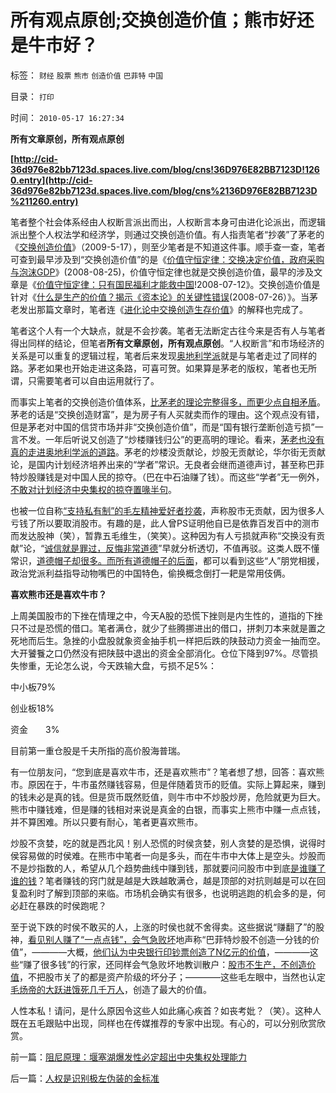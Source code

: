 # 所有观点原创;交换创造价值；熊市好还是牛市好？

标签： `财经` `股票` `熊市` `创造价值` `巴菲特` `中国` 

目录： `打印`

时间： `2010-05-17 16:27:34`

**所有文章原创，所有观点原创**

**[http://cid-36d976e82bb7123d.spaces.live.com/blog/cns!36D976E82BB7123D!1260.entry](http://cid-36d976e82bb7123d.spaces.live.com/blog/cns%2136D976E82BB7123D%211260.entry)**

笔者整个社会体系经由人权断言派出而出，人权断言本身可由进化论派出，而逻辑派出整个人权法学和经济学，则通过交换创造价值。有人指责笔者“抄袭”了茅老的《[交换创造价值](http://blog.sina.com.cn/s/blog_49a3971d0100dyfy.html)》（2009-5-17），则至少笔者是不知道这件事。顺手查一查，笔者可查到最早涉及到“交换创造价值”的是《[价值守恒定律：交换决定价值，政府采购与泡沫GDP](../../../2008/8/25/价值守恒定律：交换决定价值，政府采购与泡沫GDP.md)》(2008-08-25)，价值守恒定律也就是交换创造价值，最早的涉及文章是《[价值守恒定律：只有国民福利才能救中国](../../../2008/7/12/价值守恒定律：只有市场经济才能救中国!.md)!2008-07-12》。交换创造价值是针对《[什么是生产的价值？揭示《资本论》的关键性错误](../../../2008/7/26/什么是生产的价值？揭示《资本论》的关键性错误.md)(2008-07-26）》。当茅老发出那篇文章时，笔者连《[进化论中交换创造生存价值](../../../2009/5/4/进化中的遗传信息交换，病毒和舆论的关系.md)》的解释也完成了。

笔者这个人有一个大缺点，就是不会抄袭。笔者无法断定古往今来是否有人与笔者得出同样的结论，但笔者**所有文章原创，所有观点原创**。“人权断言”和市场经济的关系是可以重复的逻辑过程，笔者后来发现[奥地利学派](../../../2010/3/8/奥地利学派天生就是“边缘”经济学派.md)就是与笔者走过了同样的路。茅老如果也开始走进这条路，可喜可贺。如果算是茅老的版权，笔者也无所谓，只需要笔者可以自由运用就行了。

而事实上笔者的交换创造价值体系，[比茅老的理论完整得多，而更少点自相矛盾](../../../2010/4/26/茅于轼先生学术体系有明显漏洞.md)。茅老的话是“交换创造财富”，是为房子有人买就卖而作的理由。这个观点没有错，但是茅老对中国的信贷市场并非“交换创造价值”，而是“国有银行垄断创造亏损”一言不发。一年后听说又创造了“炒楼赚钱归公”的更高明的理论。看来，[茅老也没有真的走进奥地利学派的道路](../../../2010/4/26/茅于轼老师和美国社会残留的小农意识.md)。茅老的炒楼没贡献论，炒股无贡献论，华尔街无贡献论，是国内计划经济培养出来的“学者”常识。无良者会继而道德声讨，甚至称巴菲特炒股赚钱是对中国人民的掠夺。（巴在中石油赚了钱）。而这些“学者”无一例外，[不敢对计划经济中央集权的掠夺置喙半句](../../../2009/9/16/公有制计划经济是造成贫富差距的原因.md)。

也被一位自称[“支持私有制”的毛左精神爱好者抄袭](../../../2010/5/12/理性主义其实就是蠢猪主义,散户的“抗庄”能力.md)，声称股市无贡献，因为很多人亏钱了所以要取消股市。有趣的是，此人曾PS证明他自已是依靠百发百中的测市而发达股神（笑），暂靠五毛维生，（笑笑）。这种因为有人亏损就声称“交换没有贡献”论，“[诚信就是罪过，反悔非常道德](../../../2010/1/29/为什么诚信守约是普适价值观的公平标准.md)”早就分析透切，不值再驳。这类人既不懂常识，[道德帽子却很多。而所有道德帽子的后面](http://blog.sina.com.cn/s/blog_5563a64d0100ccx7.html)，都可以看到这些“人”朋党相援，政治党派利益指导动物嘴巴的中国特色，偷换概念倒打一耙是常用伎俩。

**喜欢熊市还是喜欢牛市？**

上周美国股市的下挫在情理之中，今天A股的恐慌下挫则是内生性的，道指的下挫只不过是恐慌的借口。笔者满仓，就少了些腾挪进出的借口，拼刺刀本来就是置之死地而后生。急挫的小盘股就象资金抽手机一样把后跌的陕鼓动力资金一抽而空。大开饕餮之口仍然没有把陕鼓中退出的资金全部消化。仓位下降到97%。尽管损失惨重，无论怎么说，今天跌输大盘，亏损不足5%：

中小板79%

创业板18%

资金　　3%

目前第一重仓股是千夫所指的高价股海普瑞。

有一位朋友问，“您到底是喜欢牛市，还是喜欢熊市”？笔者想了想，回答：喜欢熊市。原因在于，牛市虽然赚钱容易，但是伴随着货币的贬值。实际上算起来，赚到的钱未必是真的钱。但是货币既然贬值，则牛市中不炒股炒房，危险就更为巨大。熊市中赚钱难，但是赚的钱相对来说是真金的白银，而事实上熊市中赚一点点钱，并不算困难。所以只要有耐心，笔者更喜欢熊市。

炒股不贪婪，吃的就是西北风！别人恐慌的时侯贪婪，别人贪婪的是恐惧，说得时侯容易做的时侯难。在熊市中笔者一向是多头，而在牛市中大体上是空头。炒股而不是炒指数的人，希望从几个趋势曲线中赚到钱，那就要问问股市中到底[是谁赚了谁的钱](../../../2007/9/21/股市楼市人人都赚钱，到底赚了谁的钱.md)？笔者赚钱的窍门就是越是大跌越敢满仓，越是顶部的对抗则越是可以在回复盈利时了解到顶部的来临。市场机会确实有很多，也说明逃跑的机会多的是，何必赶在暴跌的时侯跑呢？

至于说下跌的时侯不敢买的人，上涨的时侯也就不舍得卖。这些据说“赚翻了”的股神，[看见别人赚了“一点点钱”，会气急败坏](../../../2010/1/29/为什么诚信守约是普适价值观的公平标准.md)地声称“巴菲特炒股不创造一分钱的价值”，————大概，[他们认为中央银行印钞票创造了N亿元的价值](../../../2010/1/10/朝鲜货币抢劫即将进入第二幕：恶性通货膨胀.md)，————这些“赚了很多钱”的行家，还同样会气急败坏地教训散户：[股市不生产，不创造价值](../../../2009/11/26/交换创造价值之“零和股市创造的社会价值”.md)，不把股市关了的都是资产阶级的坏分子；————这些毛左眼中，当然也认定[毛炀帝的大跃进饿死几千万人](../../../2009/8/4/计划经济的工业化为什么不能解决民以食为天.md)，创造了最大的价值。

人性本私！请问，是什么原因令这些人如此痛心疾首？如丧考妣？（笑）。这种人既在五毛跟贴中出现，同样也在传媒推荐的专家中出现。有心的，可以分别欣赏欣赏。



前一篇：[阻尼原理：堰塞湖爆发性必定超出中央集权处理能力](../../../2010/5/17/阻尼原理：堰塞湖爆发性必定超出中央集权处理能力.md)

后一篇：[人权是识别极左伪装的金标准](../../../2010/5/17/人权是识别极左伪装的金标准.md)